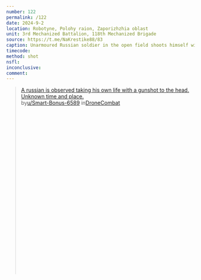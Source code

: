 ```yaml
---
number: 122
permalink: /122
date: 2024-9-2
location: Robotyne, Polohy raion, Zaporizhzhia oblast
unit: 3rd Mechanized Battalion, 118th Mechanized Brigade
source: https://t.me/NaKrestike88/83
caption: Unarmoured Russian soldier in the open field shoots himself with AK
timecode: 
method: shot
nsfl: 
inconclusive:
comment: 
---
```

<blockquote class="reddit-embed-bq" style="height:500px" data-embed-height="711"><a href="https://www.reddit.com/r/DroneCombat/comments/1f7r8bg/a_russian_is_observed_taking_his_own_life_with_a/">A russian is observed taking his own life with a gunshot to the head. Unknown time and place.</a><br> by<a href="https://www.reddit.com/user/Smart-Bonus-6589/">u/Smart-Bonus-6589</a> in<a href="https://www.reddit.com/r/DroneCombat/">DroneCombat</a></blockquote><script async="" src="https://embed.reddit.com/widgets.js" charset="UTF-8"></script>